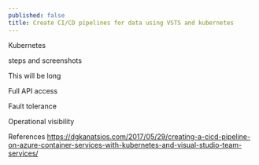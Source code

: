 ```yaml
---
published: false
title: Create CI/CD pipelines for data using VSTS and kubernetes
---
```

Kubernetes 

steps and screenshots

This will be long


Full API access 

Fault tolerance

Operational visibility 



References 
https://dgkanatsios.com/2017/05/29/creating-a-cicd-pipeline-on-azure-container-services-with-kubernetes-and-visual-studio-team-services/

